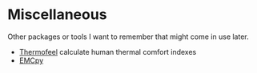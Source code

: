 # Miscellaneous    


Other packages or tools I want to remember that might come in use later.

- [Thermofeel](https://github.com/ecmwf-projects/thermofeel) calculate human thermal comfort indexes
- [EMCpy](https://noaa-emc.github.io/emcpy/emcpy.html)

